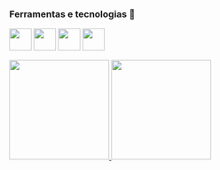 ### Ferramentas e tecnologias :wrench:

<img src="https://cdn.jsdelivr.net/gh/devicons/devicon/icons/java/java-original-wordmark.svg" width="40" height="40" />   <img src="https://cdn.jsdelivr.net/gh/devicons/devicon/icons/spring/spring-original-wordmark.svg" width="40" height="40"/>   <img src="https://cdn.jsdelivr.net/gh/devicons/devicon/icons/mysql/mysql-original-wordmark.svg" width="40" height="40" />   <img src="https://cdn.jsdelivr.net/gh/devicons/devicon/icons/docker/docker-original-wordmark.svg" width="40" height="40"/>
  
 <div>
      <a href="https://github.com/Digonil">
      <img height="180em" src="https://github-readme-stats.vercel.app/api/top-langs/?username=Digonil&layout=compact&langs_count=7&theme=dracula"/>
      <img height="180em" src="https://github-readme-stats.vercel.app/api?username=Digonil&show_icons=true&theme=dracula&include_all_commits=true&count_private=true"/>
 </div>
